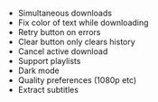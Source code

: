 - Simultaneous downloads
- Fix color of text while downloading
- Retry button on errors
- Clear button only clears history
- Cancel active download
- Support playlists
- Dark mode
- Quality preferences (1080p etc)
- Extract subtitles
